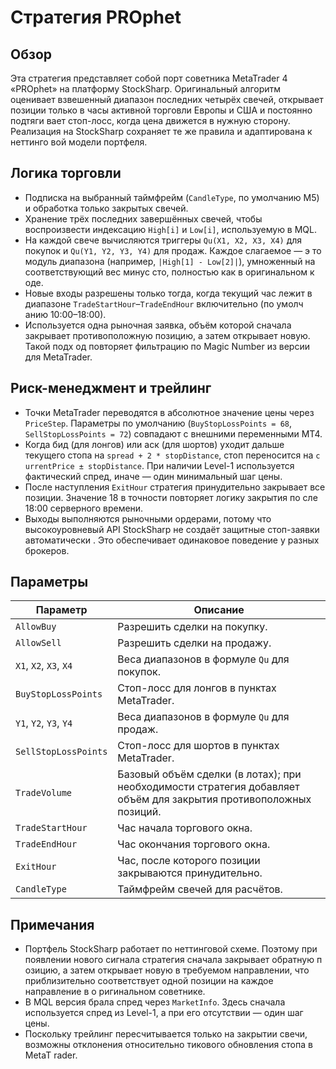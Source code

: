 # Стратегия PROphet

## Обзор
Эта стратегия представляет собой порт советника MetaTrader 4 «PROphet» на платформу StockSharp. Оригинальный алгоритм оценивает
взвешенный диапазон последних четырёх свечей, открывает позиции только в часы активной торговли Европы и США и постоянно подтяги
вает стоп-лосс, когда цена движется в нужную сторону. Реализация на StockSharp сохраняет те же правила и адаптирована к неттинго
вой модели портфеля.

## Логика торговли
- Подписка на выбранный таймфрейм (`CandleType`, по умолчанию M5) и обработка только закрытых свечей.
- Хранение трёх последних завершённых свечей, чтобы воспроизвести индексацию `High[i]` и `Low[i]`, используемую в MQL.
- На каждой свече вычисляются триггеры `Qu(X1, X2, X3, X4)` для покупок и `Qu(Y1, Y2, Y3, Y4)` для продаж. Каждое слагаемое — э
то модуль диапазона (например, `|High[1] - Low[2]|`), умноженный на соответствующий вес минус сто, полностью как в оригинальном к
оде.
- Новые входы разрешены только тогда, когда текущий час лежит в диапазоне `TradeStartHour`–`TradeEndHour` включительно (по умолч
анию 10:00–18:00).
- Используется одна рыночная заявка, объём которой сначала закрывает противоположную позицию, а затем открывает новую. Такой подх
од повторяет фильтрацию по Magic Number из версии для MetaTrader.

## Риск-менеджмент и трейлинг
- Точки MetaTrader переводятся в абсолютное значение цены через `PriceStep`. Параметры по умолчанию (`BuyStopLossPoints = 68`, `
SellStopLossPoints = 72`) совпадают с внешними переменными МТ4.
- Когда бид (для лонгов) или аск (для шортов) уходит дальше текущего стопа на `spread + 2 * stopDistance`, стоп переносится на `c
urrentPrice ± stopDistance`. При наличии Level-1 используется фактический спред, иначе — один минимальный шаг цены.
- После наступления `ExitHour` стратегия принудительно закрывает все позиции. Значение 18 в точности повторяет логику закрытия по
сле 18:00 серверного времени.
- Выходы выполняются рыночными ордерами, потому что высокоуровневый API StockSharp не создаёт защитные стоп-заявки автоматически
. Это обеспечивает одинаковое поведение у разных брокеров.

## Параметры
| Параметр | Описание |
|----------|----------|
| `AllowBuy` | Разрешить сделки на покупку. |
| `AllowSell` | Разрешить сделки на продажу. |
| `X1`, `X2`, `X3`, `X4` | Веса диапазонов в формуле `Qu` для покупок. |
| `BuyStopLossPoints` | Стоп-лосс для лонгов в пунктах MetaTrader. |
| `Y1`, `Y2`, `Y3`, `Y4` | Веса диапазонов в формуле `Qu` для продаж. |
| `SellStopLossPoints` | Стоп-лосс для шортов в пунктах MetaTrader. |
| `TradeVolume` | Базовый объём сделки (в лотах); при необходимости стратегия добавляет объём для закрытия противоположных позиций. |
| `TradeStartHour` | Час начала торгового окна. |
| `TradeEndHour` | Час окончания торгового окна. |
| `ExitHour` | Час, после которого позиции закрываются принудительно. |
| `CandleType` | Таймфрейм свечей для расчётов. |

## Примечания
- Портфель StockSharp работает по неттинговой схеме. Поэтому при появлении нового сигнала стратегия сначала закрывает обратную п
озицию, а затем открывает новую в требуемом направлении, что приблизительно соответствует одной позиции на каждое направление в о
ригинальном советнике.
- В MQL версия брала спред через `MarketInfo`. Здесь сначала используется спред из Level-1, а при его отсутствии — один шаг цены.
- Поскольку трейлинг пересчитывается только на закрытии свечи, возможны отклонения относительно тикового обновления стопа в MetaT
rader.
